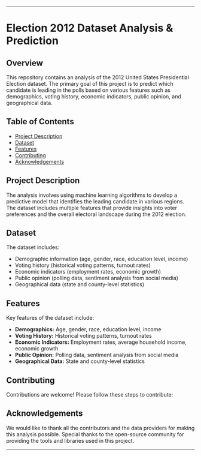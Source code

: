 
---

# Election 2012 Dataset Analysis & Prediction

## Overview

This repository contains an analysis of the 2012 United States Presidential Election dataset. The primary goal of this project is to predict which candidate is leading in the polls based on various features such as demographics, voting history, economic indicators, public opinion, and geographical data.

## Table of Contents

- [Project Description](#project-description)
- [Dataset](#dataset)
- [Features](#features)
- [Contributing](#contributing)
- [Acknowledgements](#acknowledgements)

## Project Description

The analysis involves using machine learning algorithms to develop a predictive model that identifies the leading candidate in various regions. The dataset includes multiple features that provide insights into voter preferences and the overall electoral landscape during the 2012 election.

## Dataset

The dataset includes:
- Demographic information (age, gender, race, education level, income)
- Voting history (historical voting patterns, turnout rates)
- Economic indicators (employment rates, economic growth)
- Public opinion (polling data, sentiment analysis from social media)
- Geographical data (state and county-level statistics)

## Features

Key features of the dataset include:
- **Demographics:** Age, gender, race, education level, income
- **Voting History:** Historical voting patterns, turnout rates
- **Economic Indicators:** Employment rates, average household income, economic growth
- **Public Opinion:** Polling data, sentiment analysis from social media
- **Geographical Data:** State and county-level statistics

## Contributing

Contributions are welcome! Please follow these steps to contribute:


## Acknowledgements

We would like to thank all the contributors and the data providers for making this analysis possible. Special thanks to the open-source community for providing the tools and libraries used in this project.

---
